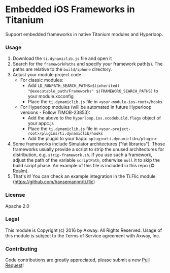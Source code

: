 # Embedded iOS Frameworks in Titanium
Support embedded frameworks in native Titanium modules and Hyperloop.

### Usage
1. Download the `ti.dynamiclib.js` file and open it
2. Search for the `frameworkPaths` and specify your framework path(s). The paths are relative to the `build/iphone` directory.
3. Adjust your module project code
    - For classic modules:
        * Add `LD_RUNPATH_SEARCH_PATHS=$(inherited) "@executable_path/Frameworks" $(FRAMEWORK_SEARCH_PATHS)` to your module.xcconfig
        * Place the `ti.dynamiclib.js` file in `<your-module-ios-root>/hooks`
    - For Hyperloop modules (will be automated in future Hyperloop versions - Follow TIMOB-23853):
        * Add the above to the `hyperloop.ios.xcodebuild.flags` object of your appc.js
        * Place the `ti.dynamiclib.js` file in `<your-project-root>/plugins/ti.dynamiclib/hooks`
        * Add the plugin to your tiapp: `<plugin>ti.dynamiclib</plugin>`
4. Some frameworks include Simulator architectures ("fat libraries"). Those frameworks usually provide a script to strip the unused architectures for distribution, e.g. `strip-framework.sh`. If you use such a framework, adjust the path of the variable `scriptPath`, otherwise `null` it to skip the build script phase. An example of this file is included in this repo (© Realm).
5. That's it! You can check an example integration in the Ti.Flic module (https://github.com/hansemannn/ti.flic)

### License
Apache 2.0

### Legal
This module is Copyright (c) 2016 by Axway. All Rights Reserved. Usage of this module is subject 
to the Terms of Service agreement with Axway, Inc. 

### Contributing
Code contributions are greatly appreciated, please submit a new [Pull Request](https://github.com/appcelerator/APSKeychainWrapper/pull/new/master)!
